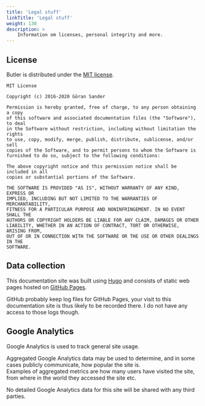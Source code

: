 ```yaml
---
title: 'Legal stuff'
linkTitle: 'Legal stuff'
weight: 130
description: >
    Information om licenses, personal integrity and more.
---
```


## License

Butler is distributed under the [MIT license](https://en.wikipedia.org/wiki/MIT_License).

```
MIT License

Copyright (c) 2016-2020 Göran Sander

Permission is hereby granted, free of charge, to any person obtaining a copy
of this software and associated documentation files (the "Software"), to deal
in the Software without restriction, including without limitation the rights
to use, copy, modify, merge, publish, distribute, sublicense, and/or sell
copies of the Software, and to permit persons to whom the Software is
furnished to do so, subject to the following conditions:

The above copyright notice and this permission notice shall be included in all
copies or substantial portions of the Software.

THE SOFTWARE IS PROVIDED "AS IS", WITHOUT WARRANTY OF ANY KIND, EXPRESS OR
IMPLIED, INCLUDING BUT NOT LIMITED TO THE WARRANTIES OF MERCHANTABILITY,
FITNESS FOR A PARTICULAR PURPOSE AND NONINFRINGEMENT. IN NO EVENT SHALL THE
AUTHORS OR COPYRIGHT HOLDERS BE LIABLE FOR ANY CLAIM, DAMAGES OR OTHER
LIABILITY, WHETHER IN AN ACTION OF CONTRACT, TORT OR OTHERWISE, ARISING FROM,
OUT OF OR IN CONNECTION WITH THE SOFTWARE OR THE USE OR OTHER DEALINGS IN THE
SOFTWARE.
```

## Data collection

This documentation site was built using [Hugo](https://gohugo.io/) and consists of static web pages hosted on [GitHub Pages](https://pages.github.com/).

GitHub probably keep log files for GitHub Pages, your visit to this documentation site is thus likely to be recorded there. I do not have any access to those logs though.

## Google Analytics

Google Analytics is used to track general site usage.

Aggregated Google Analytics data may be used to determine, and in some cases publicly communicate, how popular the site is.  
Examples of aggregated metrics are how many users have visited the site, from where in the world they accessed the site etc.

No detailed Google Analytics data for this site will be shared with any third parties.
